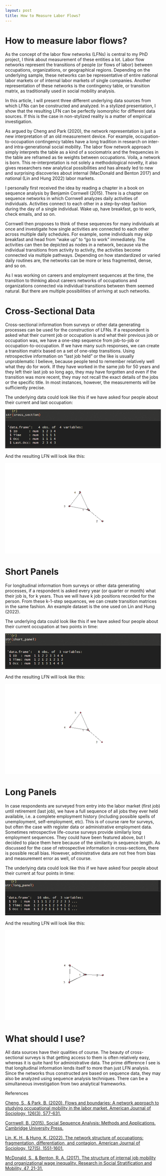 ```yaml
---
layout: post
title: How to Measure Labor Flows?
---
```


# How to measure labor flows?

As the concept of the labor flow networks (LFNs) is central to my PhD project, I think about measurement of these entities a lot. Labor flow networks represent the transitions of people (or flows of labor) between occupations, organizations, or geographical regions. Depending on the underlying sample, these networks can be representative of entire national labor markets or of internal labor markets of single companies. Another representation of these networks is the contingency table, or transition matrix, as traditionally used in social mobility analysis. 

In this article, I will present three different underlying data sources from which LFNs can be constructed and analyzed. In a stylized presentation, I show that the resulting LFN can be perfectly isomorphic for different data sources. If this is the case in non-stylized reality is a matter of empirical investigation. 

As argued by Cheng and Park (2020), the network representation is just a new interpretation of an old measurement device. For example, occupation-to-occupation contingency tables have a long tradition in research on inter- and  intra-generational social mobility. The labor flow network approach simply interprets the table as a kind of a sociomatrix and the frequencies in the table are reframed as tie weights between occupations. Voila, a network is born. This re-interpretation is not solely a methodological novelty, it also gives researchers new analytical possibilities and has already led to new and surprising discoveries about internal (MacDonald and Benton 2017) and national (Lin and Hung 2022) labor markets.

I personally first received the idea by reading a chapter in a book on sequence analysis by Benjamin Cornwell (2015). There is a chapter on sequence networks in which Cornwell analyzes daily activities of individuals. Activities connect to each other in a step-by-step fashion during the day of a single individual. Wake up, have breakfast, go to work, check emails, and so on. 

Cornwell then proposes to think of these sequences for many individuals at once and investigate how single activities are connected to each other across multiple daily schedules. For example, some individuals may skip breakfast and head from “wake up” to “go to work” immediately. The activities can then be depicted as nodes in a network, because via the individual transitions from activity to activity, the activities become connected via multiple pathways. Depending on how standardized or varied daily routines are, the networks can be more or less fragmented, dense, and so on.

As I was working on careers and employment sequences at the time, the transition to thinking about careers networks of occupations and organizations connected via individual transitions between them seemed natural. But there are multiple possibilities of arriving at such networks. 

# Cross-Sectional Data

Cross-sectional information from surveys or other data generating processes can be used for the construction of LFNs. If a respondent is asked what their current job or occupation is and what their previous job or occupation was, we have a one-step sequence from job-to-job or occupation-to-occupation. If we have many such responses, we can create a transition matrix based on a set of one-step transitions. Using retrospective information on “last job held” or the like is usually unproblematic I believe, because people tend to remember relatively well what they do for work. If they have worked in the same job for 50 years and they left their last job so long ago, they may have forgotten and even if the transition was more recent, they may not recall the exact details of the jobs or the specific title. In most instances, however, the measurements will be sufficiently precise. 

The underlying data could look like this if we have asked four people about their current and last occupation:

![cross_section](/images/str_cross_section.png "cross_section")

And the resulting LFN will look like this:

![lfn_from_cross_section](/images/cross_section.tiff "lfn_from_cross_section")

# Short Panels

For longitudinal information from surveys or other data generating processes, if a respondent is asked every year (or quarter or month) what their job is, for k years. Thus we will have k job positions recorded for the person. From these k-1-step sequences, we can create transition matrices in the same fashion. An example dataset is the one used on Lin and Hung (2022). 

The underlying data could look like this if we have asked four people about their current occupation at two points in time:

![short_panel](/images/str_short_panel.png "short_panel")

And the resulting LFN will look like this:

![lfn_from_short_panel](/images/short_panel.tiff "lfn_from_short_panel")

# Long Panels

In case respondents are surveyed from entry into the labor market (first job) until retirement (last job), we have a full sequence of all jobs they ever held available, i.e. a complete employment history (including possible spells of unemployment, self-employment, etc). This is of course rare for surveys, but often the case with register data or administrative employment data. Sometimes retrospective life-course surveys provide similarly long employment sequences. They could have been featured above, but I decided to place them here because of the similarity in sequence length. As discussed for the case of retrospective information in cross-sections, there is possible recall bias. However, administrative data are not free from bias and measurement error as well, of course. 

The underlying data could look like this if we have asked four people about their current at four points in time:

![long_panel](/images/str_long_panel.png "long_panel")

And the resulting LFN will look like this:

![lfn_from_long_panel](/images/long_panel.tiff "lfn_from_long_panel")

# What should I use?

All data sources have their qualities of course. The beauty of cross-sectional surveys is that getting access to them is often relatively easy, whereas it is quite hard for administrative data. The prime difference I see is that longitudinal information lends itself to more than just LFN analysis. Since the networks thus constructed are based on sequence data, they may also be analyzed using sequence analysis techniques. There can be a simultaneous investigation from two analytical frameworks.  

References

[Cheng, S., & Park, B. (2020). Flows and boundaries: A network approach to studying occupational mobility in the labor market. American Journal of Sociology, 126(3), 577-631.](https://doi.org/10.1086/712406)

[Cornwell, B. (2015). Social Sequence Analysis: Methods and Applications. Cambridge University Press.](https://www.cambridge.org/de/universitypress/subjects/sociology/research-methods-sociology-and-criminology/social-sequence-analysis-methods-and-applications?format=HB&isbn=9781107102507)

[Lin, K. H., & Hung, K. (2022). The network structure of occupations: fragmentation, differentiation, and contagion. American Journal of Sociology, 127(5), 1551-1601.](https://doi.org/10.1086/719407)

[McDonald, S., & Benton, R. A. (2017). The structure of internal job mobility and organizational wage inequality. Research in Social Stratification and Mobility, 47, 21-31.](https://doi.org/10.1016/j.rssm.2016.03.005)
